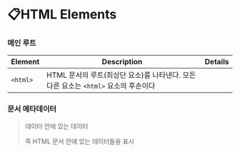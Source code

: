 # 📋HTML Elements

### 메인 루트

| Element  | Description                                                  | Details |
| -------- | ------------------------------------------------------------ | ------- |
| `<html>` | HTML 문서의 루트(최상단 요소)를 나타낸다. 모든 다른 요소는 `<html>` 요소의 후손이다 |         |

### 문서 메타데이터

> 데이터 안에 있는 데이터
>
> 즉 HTML 문서 안에 있는 데이터들을 표시
